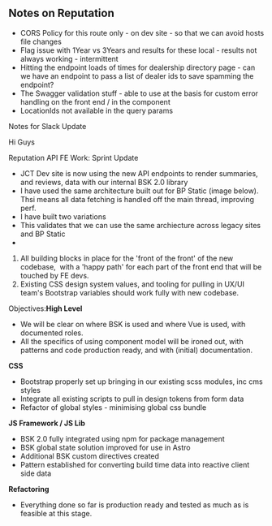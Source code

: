 ## Notes on Reputation 

- CORS Policy for this route only - on dev site - so that we can avoid hosts file changes
- Flag issue with 1Year vs 3Years and results for these local - results not always working - intermittent
- Hitting the endpoint loads of times for dealership directory page - can we have an endpoint to pass a list of dealer ids to save spamming the endpoint? 
- The Swagger validation stuff - able to use at the basis for custom error handling on the front end / in the component
- LocationIds not available in the query params



Notes for Slack Update 

Hi Guys


Reputation API FE Work: Sprint Update

- JCT Dev site is now using the new API endpoints to render summaries, and reviews, data with our internal BSK 2.0 library
- I have used the same architecture built out for BP Static (image below). Thsi means all data fetching is handled off the main thread, improving perf. 
- I have built two variations 
- This validates that we can use the same archiecture across legacy sites and BP Static
- 



1. All building blocks in place for the 'front of the front' of the new codebase,  with a 'happy path' for each part of the front end that will be touched by FE devs.
2. Existing CSS design system values, and tooling for pulling in UX/UI team's Bootstrap variables should work fully with new codebase.

Objectives:**High Level**   

- We will be clear on where BSK is used and where Vue is used, with documented roles.
- All the specifics of using component model will be ironed out, with patterns and code production ready, and with (initial) documentation.

**CSS**  

- Bootstrap properly set up bringing in our existing scss modules, inc cms styles
- Integrate all existing scripts to pull in design tokens from form data
- Refactor of global styles - minimising global css bundle

**JS Framework / JS Lib**  

- BSK 2.0 fully integrated using npm for package management
- BSK global state solution improved for use in Astro
- Additional BSK custom directives created
- Pattern established for converting build time data into reactive client side data

**Refactoring**  

- Everything done so far is production ready and tested as much as is feasible at this stage.